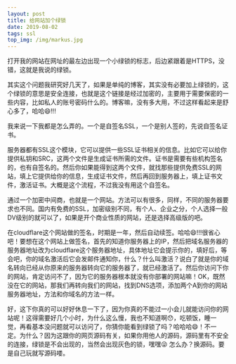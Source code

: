 ```yaml
---
layout: post
title: 给网站加个绿锁
date: 2019-08-02
tags: ssl
top_img: /img/markus.jpg
---
```


打开我的网站在网址的最左边出现一个小绿锁的标志，后边紧跟着是HTTPS，没错，这就是我说的绿锁。

其实这个问题我研究好几天了，如果是单纯的博客，其实没有必要加上绿锁的，这个绿锁的意思是安全连接，也就是这个链接是经过加密的，主要用于需要保密的一些内容，比如私人的账号密码什么的。博客嘛，没有多大用，不过这样看起来是舒心多了，哈哈😄!!!

我来说一下我都是怎么弄的。一个是自签名SSL，一个是别人签的，先说自签名证书。

服务器都有SSL这个模块，它可以提供一些SSL证书相关的信息。比如它可以给你提供私钥和SRC，这两个文件是生成证书所需的文件。证书是需要有些机构签名的，也有自签名的。然后你如果能得到这两个文件，就找那些提供免费SSL的网站，填上它提供给你的信息，生成证书文件，然后再回到服务器上，填上证书文件，激活证书。大概是这个流程，不过我没有用这个自签名。

通过一个加密中间商，也就是一个网站。方法可以有很多，同样，不同的服务器要求也不同。国内有免费的SSL，加密级别不同，有个人、企业之分，个人选择一般DV级别的就可以了，如果是开个商业性质的网站，还是选择高级版的吧。

在cloudflare这个网站做的签名，时期是一年，然后自动续签。哈哈😄!!!很省心吧！要想在这个网站上做签名，首先的知道你服务器上的IP，然后把域名服务器的服务器地址改为cloudflare这个服务器地址，具体地址它会提示你的，填好后，等会吧，你的域名激活后它会发邮件通知你，什么？什么叫激活？说白了就是你的域名转向已经从你原来的服务器转向它的服务器了，就已经激活了。然后你访问下你的网站，肯定访问不了，因为它的服务器根本就没有你部署的网站嘛！OK，既然没在它的网站，那我们再转向我们的网站，找到DNS选项，添加两个A到你的网站服务器地址，方法和你域名的方法一样。

好，这下你真的可以好好休息一下了，因为你真的不能过一小会儿就能访问你的网站呢！这得需要好几个小时，为什么这么慢，我也不知道啊😯，吃顿饭，睡一觉，再看基本没问题就可以访问了，你猜你能看到绿锁了吗？哈哈哈😄！不一定。为什么？因为这跟你的网页源码有关，如果你用他人的源码，源码里有不安全的连接，绿锁是不会出现的，当然会出现灰色的锁，嘿嘿😜 怎么办？换源码。要是自己玩就写源码喽。

